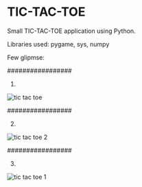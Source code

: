 # TIC-TAC-TOE

Small TIC-TAC-TOE application using Python.

Libraries used: pygame, sys, numpy

Few glipmse: 

#################

1.
![tic tac toe](https://user-images.githubusercontent.com/76497487/146922186-a03a09cc-78cd-4a0b-bd38-c2da2bf64bd0.png)

#################

2.
![tic tac toe 2](https://user-images.githubusercontent.com/76497487/146922196-3108ce39-7aa4-41d4-a71b-b1a2a8043b0d.png)

#################

3.
![tic tac toe 1 ](https://user-images.githubusercontent.com/76497487/146922211-4f7a67fc-c8f7-4710-a5c6-63f348665972.png)
